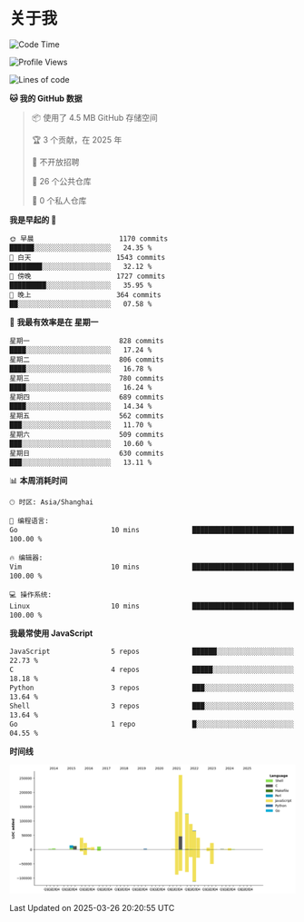 # 关于我

<!--START_SECTION:waka-->
![Code Time](http://img.shields.io/badge/Code%20Time-918%20hrs%2040%20mins-blue)

![Profile Views](http://img.shields.io/badge/%E4%B8%AA%E4%BA%BA%E8%B5%84%E6%96%99%E8%A7%82%E7%9C%8B%E6%AC%A1%E6%95%B0-0-blue)

![Lines of code](https://img.shields.io/badge/%E4%BB%8E%E3%80%8CHello%20World%E3%80%8D%E8%B5%B7%E6%88%91%E5%B7%B2%E7%BB%8F%E5%86%99%E4%BA%86-874.5%20thousand%20%E8%A1%8C%E4%BB%A3%E7%A0%81-blue)

**🐱 我的 GitHub 数据** 

> 📦  使用了 4.5 MB GitHub 存储空间 
 > 
> 🏆 3 个贡献，在 2025 年
 > 
> 🚫 不开放招聘
 > 
> 📜 26 个公共仓库 
 > 
> 🔑 0 个私人仓库 
 > 
**我是早起的 🐤** 

```text
🌞 早晨                     1170 commits        ██████░░░░░░░░░░░░░░░░░░░   24.35 % 
🌆 白天                     1543 commits        ████████░░░░░░░░░░░░░░░░░   32.12 % 
🌃 傍晚                     1727 commits        █████████░░░░░░░░░░░░░░░░   35.95 % 
🌙 晚上                     364 commits         ██░░░░░░░░░░░░░░░░░░░░░░░   07.58 % 
```
📅 **我最有效率是在 星期一** 

```text
星期一                      828 commits         ████░░░░░░░░░░░░░░░░░░░░░   17.24 % 
星期二                      806 commits         ████░░░░░░░░░░░░░░░░░░░░░   16.78 % 
星期三                      780 commits         ████░░░░░░░░░░░░░░░░░░░░░   16.24 % 
星期四                      689 commits         ████░░░░░░░░░░░░░░░░░░░░░   14.34 % 
星期五                      562 commits         ███░░░░░░░░░░░░░░░░░░░░░░   11.70 % 
星期六                      509 commits         ███░░░░░░░░░░░░░░░░░░░░░░   10.60 % 
星期日                      630 commits         ███░░░░░░░░░░░░░░░░░░░░░░   13.11 % 
```


📊 **本周消耗时间** 

```text
🕑︎ 时区: Asia/Shanghai

💬 编程语言: 
Go                       10 mins             █████████████████████████   100.00 % 

🔥 编辑器: 
Vim                      10 mins             █████████████████████████   100.00 % 

💻 操作系统: 
Linux                    10 mins             █████████████████████████   100.00 % 
```

**我最常使用 JavaScript** 

```text
JavaScript               5 repos             ██████░░░░░░░░░░░░░░░░░░░   22.73 % 
C                        4 repos             █████░░░░░░░░░░░░░░░░░░░░   18.18 % 
Python                   3 repos             ███░░░░░░░░░░░░░░░░░░░░░░   13.64 % 
Shell                    3 repos             ███░░░░░░░░░░░░░░░░░░░░░░   13.64 % 
Go                       1 repo              █░░░░░░░░░░░░░░░░░░░░░░░░   04.55 % 
```



**时间线**

![Lines of Code chart](https://raw.githubusercontent.com/Arondight/Arondight/master/assets/bar_graph.png)


 Last Updated on 2025-03-26 20:20:55 UTC
<!--END_SECTION:waka-->
